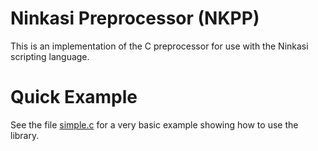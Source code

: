 
Ninkasi Preprocessor (NKPP)
===========================

This is an implementation of the C preprocessor for use with the
Ninkasi scripting language.

Quick Example
=============

See the file [simple.c](simple.c) for a very basic example showing how
to use the library.



